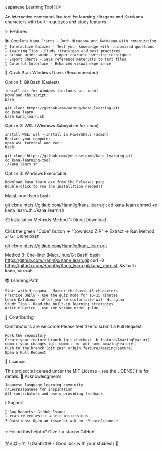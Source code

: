 Japanese Learning Tool 🇯🇵

An interactive command-line tool for learning Hiragana and Katakana characters with built-in quizzes and study features.

✨ Features

    📚 Complete Kana Charts - Both Hiragana and Katakana with romanization
    🎯 Interactive Quizzes - Test your knowledge with randomized questions
    💡 Learning Tips - Study strategies and best practices
    ✍️ Stroke Order Guide - Proper character writing techniques
    💾 Export Charts - Save reference materials to text files
    🌈 Colorful Interface - Enhanced visual experience

🚀 Quick Start
Windows Users (Recommended)

Option 1: Git Bash (Easiest)

    Install Git for Windows (includes Git Bash)
    Download the script:
    bash

    git clone https://github.com/Hann0g/kana_learning.git
    cd kana_learn
    bash kana_learn.sh

Option 2: WSL (Windows Subsystem for Linux)

    Install WSL: wsl --install in PowerShell (admin)
    Restart your computer
    Open WSL terminal and run:
    bash

    git clone https://github.com/yourusername/kana_learning.git
    cd kana-learning-tool
    ./kana_learn.sh

Option 3: Windows Executable

    Download kana_learn.exe from the Releases page
    Double-click to run (no installation needed!)

Mac/Linux Users
bash

git clone https://github.com/Hann0g/kana_learn.git
cd kana-learn
chmod +x kana_learn.sh
./kana_learn.sh

📦 Installation Methods
Method 1: Direct Download

Click the green "Code" button → "Download ZIP" → Extract → Run
Method 2: Git Clone
bash

git clone https://github.com/Hann0g/kana_learn.git

Method 3: One-liner (Mac/Linux/Git Bash)
bash
https://github.com/Hann0g/Kana_learn.git
curl -O https://github.com/Hann0g/Kana_learn.git/kana_learn.sh && bash kana_learn.sh

📚 Learning Path

    Start with Hiragana - Master the basic 46 characters
    Practice Daily - Use the quiz mode for 10-15 minutes
    Learn Katakana - After you're comfortable with Hiragana
    Study Tips - Read the built-in learning strategies
    Write Practice - Use the stroke order guide

🤝 Contributing

Contributions are welcome! Please feel free to submit a Pull Request.

    Fork the repository
    Create your feature branch (git checkout -b feature/AmazingFeature)
    Commit your changes (git commit -m 'Add some AmazingFeature')
    Push to the branch (git push origin feature/AmazingFeature)
    Open a Pull Request

📝 License

This project is licensed under the MIT License - see the LICENSE file for details.
🙏 Acknowledgments

    Japanese language learning community
    r/LearnJapanese for inspiration
    All contributors and users providing feedback

📞 Support

    🐛 Bug Reports: GitHub Issues
    💡 Feature Requests: GitHub Discussions
    ❓ Questions: Open an issue or ask on r/LearnJapanese

⭐ Found this helpful? Give it a star on GitHub!

がんばって！(Ganbatte! - Good luck with your studies!) 🎌
